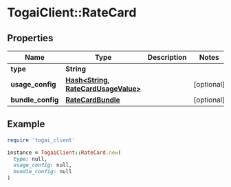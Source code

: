 # TogaiClient::RateCard

## Properties

| Name | Type | Description | Notes |
| ---- | ---- | ----------- | ----- |
| **type** | **String** |  |  |
| **usage_config** | [**Hash&lt;String, RateCardUsageValue&gt;**](RateCardUsageValue.md) |  | [optional] |
| **bundle_config** | [**RateCardBundle**](RateCardBundle.md) |  | [optional] |

## Example

```ruby
require 'togai_client'

instance = TogaiClient::RateCard.new(
  type: null,
  usage_config: null,
  bundle_config: null
)
```

